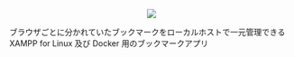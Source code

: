 <p align="center">
<img src="https://user-images.githubusercontent.com/25574701/70767978-9af8e180-1da6-11ea-8734-978994210223.png">
</p>
ブラウザごとに分かれていたブックマークをローカルホストで一元管理できる XAMPP for Linux 及び Docker 用のブックマークアプリ
